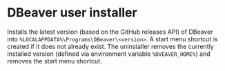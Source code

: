 # DBeaver user installer

Installs the latest version (based on the GitHub releases API) of DBeaver into `%LOCALAPPDATA%\Programs\DBeaver\<version>`. A start menu shortcut is created if it does not already exist. The uninstaller removes the currently installed version (defined via environment variable `%DVEAVER_HOME%`) and removes the start menu shortcut.
